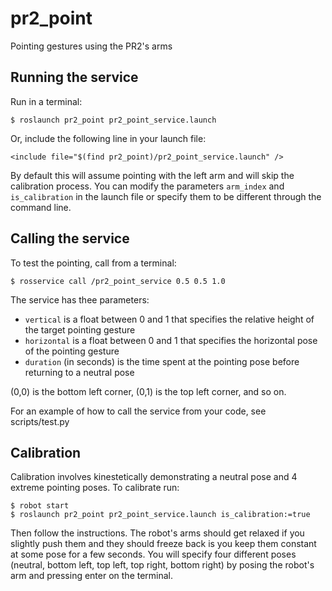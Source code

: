 # pr2_point
Pointing gestures using the PR2's arms

## Running the service

Run in a terminal:

```
$ roslaunch pr2_point pr2_point_service.launch
```

Or, include the following line in your launch file:

```
<include file="$(find pr2_point)/pr2_point_service.launch" />
```

By default this will assume pointing with the left arm and will skip the calibration process. You can modify the parameters ```arm_index``` and ```is_calibration``` in the launch file or specify them to be different through the command line.

## Calling the service

To test the pointing, call from a terminal:

```
$ rosservice call /pr2_point_service 0.5 0.5 1.0
```

The service has thee parameters:
* ```vertical``` is a float between 0 and 1 that specifies the relative height of the target pointing gesture
* ```horizontal``` is a float between 0 and 1 that specifies the horizontal pose of the pointing gesture
* ```duration``` (in seconds) is the time spent at the pointing pose before returning to a neutral pose

(0,0) is the bottom left corner, (0,1) is the top left corner, and so on. 

For an example of how to call the service from your code, see scripts/test.py

## Calibration

Calibration involves kinestetically demonstrating a neutral pose and 4 extreme pointing poses. To calibrate run:

```
$ robot start
$ roslaunch pr2_point pr2_point_service.launch is_calibration:=true
```

Then follow the instructions. The robot's arms should get relaxed if you slightly push them and they should freeze back is you keep them constant at some pose for a few seconds. You will specify four different poses (neutral, bottom left, top left, top right, bottom right) by posing the robot's arm and pressing enter on the terminal. 





